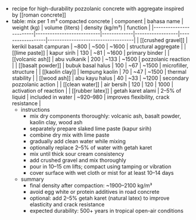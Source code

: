 - recipe for high-durability pozzolanic concrete with aggregate inspired by [[roman concrete]]
- table: mix per 1 m³ compacted concrete
  | component              | bahasa name              | weight (kg) | volume (liters) | density (kg/m³) | function                          |
  |------------------------|---------------------------|-------------|------------------|------------------|------------------------------------|
  | [[crushed gravel]] | kerikil basalt campuran | ~800        | ~500             | ~1600           | structural aggregate                |
  | [[lime paste]]      | kapur sirih               | 130         | ~81              | ~1600           | primary binder                      |
  | [[volcanic ash]]           | abu vulkanik              | 200         | ~133             | ~1500           | pozzolanic reaction                 |
  | [[basalt powder]]   | bubuk basal halus         | 100         | ~67              | ~1500           | microfiller, structure              |
  | [[kaolin clay]]            | lempung kaolin            | 70          | ~47              | ~1500           | thermal stability                   |
  | [[wood ash]]          | abu kayu halus            | 40          | ~33              | ~1200           | secondary pozzolanic action         |
  | [[clean water]]            | air bersih                | 120         | 120              | 1000            | activation of reaction              |
  | [[rubber latex]] | getah karet alami       | 2–5% of liquid | included in water | ~920–980         | improves flexibility, crack resistance |
	- instructions
		- mix dry components thoroughly: volcanic ash, basalt powder, kaolin clay, wood ash
		- separately prepare slaked lime paste (kapur sirih)
		- combine dry mix with lime paste
		- gradually add clean water while mixing
		- optionally replace 2–5% of water with getah karet
		- mix until thick sour cream consistency
		- add crushed gravel and mix thoroughly
		- pour in 10–15 cm lifts; compact using tamping or vibration
		- cover surface with wet cloth or mist for at least 10–14 days
	- summary
		- final density after compaction: ~1900–2100 kg/m³
		- avoid egg white or protein additives in road concrete
		- optional: add 2–5% getah karet (natural latex) to improve elasticity and crack resistance
		- expected durability: 500+ years in tropical open-air conditions